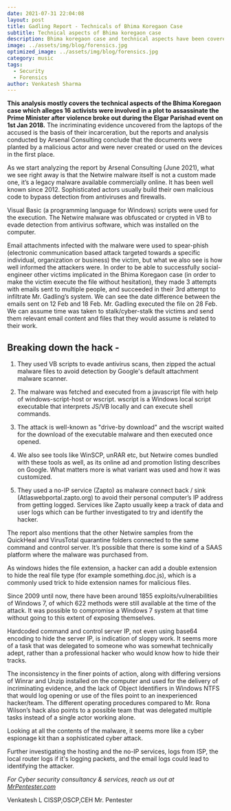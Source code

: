```yaml
---
date: 2021-07-31 22:04:08
layout: post
title: Gadling Report - Technicals of Bhima Koregaon Case
subtitle: Technical aspects of Bhima koregaon case
description: Bhima koregaon case and technical aspects have been covered from a security point of view in the below article.
image: ../assets/img/blog/forensics.jpg
optimized_image: ../assets/img/blog/forensics.jpg
category: music
tags:
  - Security
  - Forensics
author: Venkatesh Sharma
---
```


**This analysis mostly covers the technical aspects of the Bhima Koregaon case which alleges 16 activists were involved in a plot to assassinate the Prime Minister after violence broke out during the Elgar Parishad event on 1st Jan 2018.** The incriminating evidence uncovered from the laptops of the accused is the basis of their incarceration, but the reports and analysis conducted by Arsenal Consulting conclude that the documents were planted by a malicious actor and were never created or used on the devices in the first place.



As we start analyzing the report by Arsenal Consulting (June 2021), what we see right away is that the Netwire malware itself is not a custom made one, it’s a legacy malware available commercially online. It has been well known since 2012. Sophisticated actors usually build their own malicious code to bypass detection from antiviruses and firewalls.



Visual Basic (a programming language for Windows) scripts were used for the execution. The Netwire malware was obfuscated or crypted in VB to evade detection from antivirus software, which was installed on the computer.



Email attachments infected with the malware were used to spear-phish (electronic communication based attack targeted towards a specific individual, organization or business) the victim, but what we also see is how well informed the attackers were. In order to be able to successfully social-engineer other victims implicated in the Bhima Koregaon case (in order to make the victim execute the file without hesitation), they made 3 attempts with emails sent to multiple people, and succeeded in their 3rd attempt to infiltrate Mr. Gadling’s system. We can see the date difference between the emails sent on 12 Feb and 18 Feb. Mr. Gadling executed the file on 28 Feb. We can assume time was taken to stalk/cyber-stalk the victims and send them relevant email content and files that they would assume is related to their work.


## Breaking down the hack -  

1. They used VB scripts to evade antivirus scans, then zipped the actual malware files to avoid detection by Google's default attachment malware scanner.

2. The malware was fetched and executed from a javascript file with help of windows-script-host or wscript. wscript is a Windows local script executable that interprets JS/VB locally and can execute shell commands.

3. The attack is well-known as "drive-by download" and the wscript waited for the download of the executable malware and then executed once opened.

4. We also see tools like WinSCP, unRAR etc, but Netwire comes bundled with these tools as well, as its online ad and promotion listing describes on Google. What matters more is what variant was used and how it was customized.

5. They used a no-IP service (Zapto) as malware connect back / sink (Atlaswebportal.zapto.org) to avoid their personal computer’s IP address from getting logged. Services like Zapto usually keep a track of data and user logs which can be further investigated to try and identify the hacker.

The report also mentions that the other Netwire samples from the QuickHeal and VirusTotal quarantine folders connected to the same command and control server. It’s possible that there is some kind of a SAAS platform where the malware was purchased from.

As windows hides the file extension, a hacker can add a double extension to hide the real file type (for example something.doc.js), which is a commonly used trick to hide extension names for malicious files.

Since 2009 until now, there have been around 1855 exploits/vulnerabilities of Windows 7, of which 622 methods were still available at the time of the attack. It was possible to compromise a Windows 7 system at that time without going to this extent of exposing themselves.
 
Hardcoded command and control server IP, not even using base64 encoding to hide the server IP, is indication of sloppy work. It seems more of a task that was delegated to someone who was somewhat technically adept, rather than a professional hacker who would know how to hide their tracks.

The inconsistency in the finer points of action, along with differing versions of Winrar and Unzip installed on the computer and used for the delivery of incriminating evidence, and the lack of Object Identifiers in Windows NTFS that would log opening or use of the files point to an inexperienced hacker/team. The different operating procedures compared to Mr. Rona Wilson’s hack also points to a possible team that was delegated multiple tasks instead of a single actor working alone.

Looking at all the contents of the malware, it seems more like a cyber espionage kit than a sophisticated cyber attack.

Further investigating the hosting and the no-IP services, logs from ISP, the local router logs if it's logging packets, and the email logs could lead to identifying the attacker.

*For Cyber security consultancy & services, reach us out at [MrPentester.com](https://mrpentester.com "MrPentester")*


Venkatesh L
CISSP,OSCP,CEH
Mr. Pentester


























